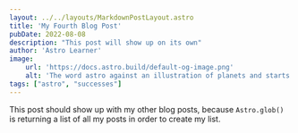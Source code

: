 ```yaml
---
layout: ../../layouts/MarkdownPostLayout.astro
title: 'My Fourth Blog Post'
pubDate: 2022-08-08
description: "This post will show up on its own"
author: 'Astro Learner'
image:
    url: 'https://docs.astro.build/default-og-image.png'
    alt: 'The word astro against an illustration of planets and starts.'
tags: ["astro", "successes"]
---
```

This post should show up with my other blog posts, because `Astro.glob()` is returning a list of all my posts in order to create my list.